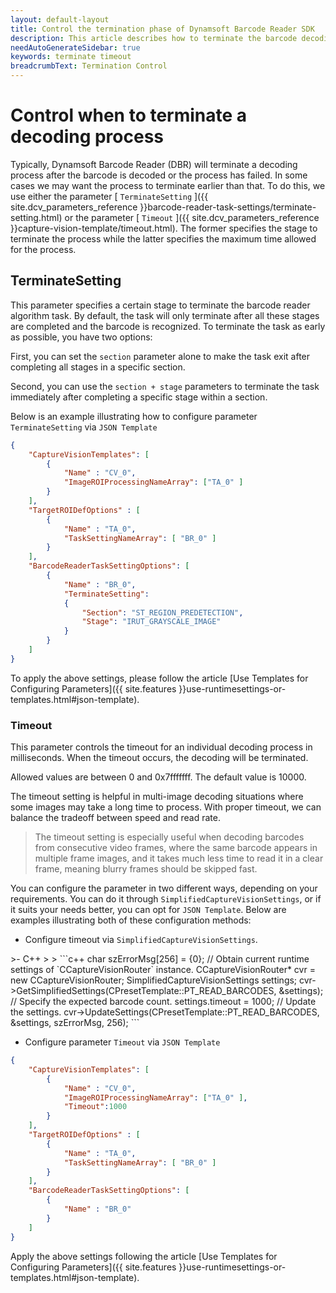 ```yaml
---   
layout: default-layout
title: Control the termination phase of Dynamsoft Barcode Reader SDK
description: This article describes how to terminate the barcode decoding task as needed.
needAutoGenerateSidebar: true
keywords: terminate timeout
breadcrumbText: Termination Control
---
```


# Control when to terminate a decoding process

Typically, Dynamsoft Barcode Reader (DBR) will terminate a decoding process after the barcode is decoded or the process has failed. In some cases we may want the process to terminate earlier than that. To do this, we use either the parameter [ `TerminateSetting` ]({{ site.dcv_parameters_reference }}barcode-reader-task-settings/terminate-setting.html) or the parameter [ `Timeout` ]({{ site.dcv_parameters_reference }}capture-vision-template/timeout.html). The former specifies the stage to terminate the process while the latter specifies the maximum time allowed for the process.

## TerminateSetting

This parameter specifies a certain stage to terminate the barcode reader algorithm task. By default, the task will only terminate after all these stages are completed and the barcode is recognized. To terminate the task as early as possible, you have two options:

First, you can set the `section` parameter alone to make the task exit after completing all stages in a specific section.

Second, you can use the `section + stage` parameters to terminate the task immediately after completing a specific stage within a section. 

Below is an example illustrating how to configure parameter `TerminateSetting` via `JSON Template`
  
```json
{
    "CaptureVisionTemplates": [
        {
            "Name" : "CV_0",
            "ImageROIProcessingNameArray": ["TA_0" ]
        }       
    ],
    "TargetROIDefOptions" : [
        {
            "Name" : "TA_0",
            "TaskSettingNameArray": [ "BR_0" ]
        }
    ],
    "BarcodeReaderTaskSettingOptions": [
        {
            "Name" : "BR_0",
            "TerminateSetting":
            {
                "Section": "ST_REGION_PREDETECTION",
                "Stage": "IRUT_GRAYSCALE_IMAGE"
            }
        }
    ]
}
```

To apply the above settings, please follow the article [Use Templates for Configuring Parameters]({{ site.features }}use-runtimesettings-or-templates.html#json-template).

### Timeout

This parameter controls the timeout for an individual decoding process in milliseconds. When the timeout occurs, the decoding will be terminated.

Allowed values are between 0 and 0x7fffffff. The default value is 10000.

The timeout setting is helpful in multi-image decoding situations where some images may take a long time to process. With proper timeout, we can balance the tradeoff between speed and read rate.

> The timeout setting is especially useful when decoding barcodes from consecutive video frames, where the same barcode appears in multiple frame images, and it takes much less time to read it in a clear frame, meaning blurry frames should be skipped fast.

You can configure the parameter in two different ways, depending on your requirements. You can do it through `SimplifiedCaptureVisionSettings`, or if it suits your needs better, you can opt for `JSON Template`. Below are examples illustrating both of these configuration methods:

* Configure timeout via `SimplifiedCaptureVisionSettings`.

<div class="sample-code-prefix template2"></div>
   >- C++
   >
>
```c++
char szErrorMsg[256] = {0};
// Obtain current runtime settings of `CCaptureVisionRouter` instance.
CCaptureVisionRouter* cvr = new CCaptureVisionRouter;
SimplifiedCaptureVisionSettings settings;
cvr->GetSimplifiedSettings(CPresetTemplate::PT_READ_BARCODES, &settings);
// Specify the expected barcode count.
settings.timeout = 1000;
// Update the settings.
cvr->UpdateSettings(CPresetTemplate::PT_READ_BARCODES, &settings, szErrorMsg, 256);
```


* Configure parameter `Timeout` via `JSON Template`
  
```json
{
    "CaptureVisionTemplates": [
        {
            "Name" : "CV_0",
            "ImageROIProcessingNameArray": ["TA_0" ],
            "Timeout":1000
        }       
    ],
    "TargetROIDefOptions" : [
        {
            "Name" : "TA_0",
            "TaskSettingNameArray": [ "BR_0" ]
        }
    ],
    "BarcodeReaderTaskSettingOptions": [
        {
            "Name" : "BR_0"
        }
    ]
}
```

Apply the above settings following the article [Use Templates for Configuring Parameters]({{ site.features }}use-runtimesettings-or-templates.html#json-template).
